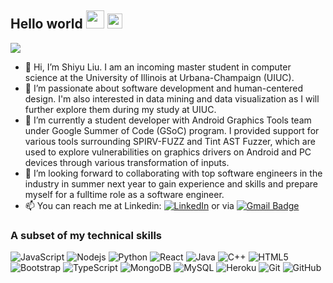 ## Hello world <img src="https://github.com/TheDudeThatCode/TheDudeThatCode/raw/master/Assets/Hi.gif" style="max-width:100%;" width="29px"> <img src="https://raw.githubusercontent.com/TheDudeThatCode/TheDudeThatCode/master/Assets/Earth.gif" style="max-width:100%;" width="24px">
![](https://komarev.com/ghpvc/?username=sliu-UIUC)
- 👋 Hi, I’m Shiyu Liu. I am an incoming master student in computer science at the University of Illinois at Urbana-Champaign (UIUC). 
- 👀 I’m passionate about software development and human-centered design. I'm also interested in data mining and data visualization as I will further explore them during my study at UIUC.
- 🌱 I’m currently a student developer with Android Graphics Tools team under Google Summer of Code (GSoC) program. I provided support for various tools surrounding SPIRV-FUZZ and Tint AST Fuzzer, which are used to explore vulnerabilities on graphics drivers on Android and PC devices through various transformation of inputs.  
- 💞️ I’m looking forward to collaborating with top software engineers in the industry in summer next year to gain experience and skills and prepare myself for a fulltime role as a software engineer. 
- 📫 You can reach me at Linkedin:  <a href="https://www.linkedin.com/in/shiyuliutx/" target="_blank"><img alt="LinkedIn" src="https://img.shields.io/badge/-LinkedIn-0077B5?style=flat-square&logo=Linkedin&logoColor=white"></a> or via [![Gmail Badge](https://img.shields.io/badge/-shiyul3@illinois.edu-c14438?style=flat-square&logo=Gmail&logoColor=white&link=mailto:shiyul3@illinois.edu)](mailto:shiyul3@illinois.edu)

### A subset of my technical skills
![JavaScript](https://img.shields.io/badge/-JavaScript-black?style=flat-square&logo=javascript)
![Nodejs](https://img.shields.io/badge/-Nodejs-black?style=flat-square&logo=Node.js)
![Python](https://img.shields.io/badge/-Python-black?style=flat-square&logo=Python)
![React](https://img.shields.io/badge/-React-black?style=flat-square&logo=react)
![Java](https://img.shields.io/badge/-java-E34A86?style=flat-square&logo=java)
![C++](https://img.shields.io/badge/-C++-00599C?style=flat-square&logo=c)
![HTML5](https://img.shields.io/badge/-HTML5-E34F26?style=flat-square&logo=html5&logoColor=white)
![Bootstrap](https://img.shields.io/badge/-Bootstrap-563D7C?style=flat-square&logo=bootstrap)
![TypeScript](https://img.shields.io/badge/-TypeScript-007ACC?style=flat-square&logo=typescript)
![MongoDB](https://img.shields.io/badge/-MongoDB-black?style=flat-square&logo=mongodb)
![MySQL](https://img.shields.io/badge/-MySQL-black?style=flat-square&logo=mysql)
![Heroku](https://img.shields.io/badge/-Heroku-430098?style=flat-square&logo=heroku)
![Git](https://img.shields.io/badge/-Git-black?style=flat-square&logo=git)
![GitHub](https://img.shields.io/badge/-GitHub-181717?style=flat-square&logo=github)

<!---
sliu-UIUC/sliu-UIUC is a ✨ special ✨ repository because its `README.md` (this file) appears on your GitHub profile.
You can click the Preview link to take a look at your changes.
--->
